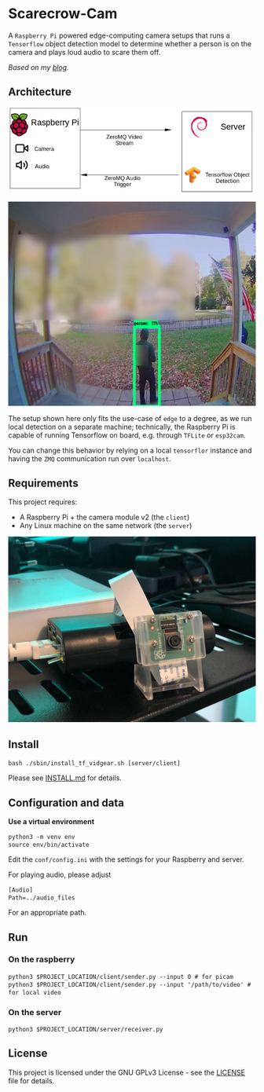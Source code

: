 # Scarecrow-Cam
A `Raspberry Pi` powered edge-computing camera setups that runs a `Tensorflow` object detection model to determine whether a person is on the camera and plays loud audio to scare them off. 

*Based on my [blog](https://chollinger.com/blog/2019/12/tensorflow-on-edge-building-a-smar-security-camera-with-a-raspberry-pi/).*

## Architecture
![Architecture](./docs/architecture.png)

![Sample](./docs/cam_1.png)

The setup shown here only fits the use-case of `edge` to a degree, as we run local detection on a separate machine; technically, the Raspberry Pi is capable of running Tensorflow on board, e.g. through `TFLite` or `esp32cam`. 

You can change this behavior by relying on a local `tensorflor` instance and having the `ZMQ` communication run over `localhost`.

## Requirements
This project requires:
* A Raspberry Pi + the camera module v2 (the `client`) 
* Any Linux machine on the same network (the `server`)

![Pi](./docs/pi.jpg)

## Install

```
bash ./sbin/install_tf_vidgear.sh [server/client]
```

Please see [INSTALL.md](./INSTALL.md) for details.

## Configuration and data

**Use a virtual environment**
```
python3 -m venv env
source env/bin/activate
```

Edit the `conf/config.ini` with the settings for your Raspberry and server.

For playing audio, please adjust

```
[Audio]
Path=../audio_files
```
For an appropriate path.


## Run

### On the raspberry
```
python3 $PROJECT_LOCATION/client/sender.py --input 0 # for picam
python3 $PROJECT_LOCATION/client/sender.py --input '/path/to/video' # for local video
```

### On the server
```
python3 $PROJECT_LOCATION/server/receiver.py
```

## License
This project is licensed under the GNU GPLv3 License - see the [LICENSE](LICENSE) file for details.